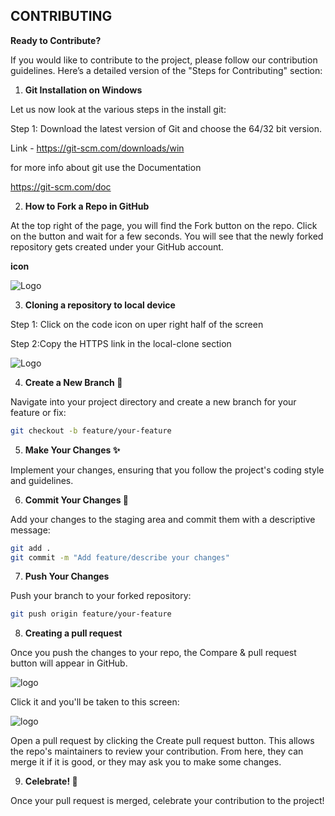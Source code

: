 
## CONTRIBUTING

 **Ready to Contribute?**

If you would like to contribute to the project, please follow our contribution guidelines. Here’s a detailed version of the "Steps for Contributing" section:



1.    **Git Installation on Windows** 

Let us now look at the various steps in the install git:

Step 1:
Download the latest version of Git and choose the 64/32 bit version.

Link - https://git-scm.com/downloads/win

for more info about git use the Documentation

 https://git-scm.com/doc

2. **How to Fork a Repo in GitHub**

At the top right of the page, you will find the Fork button on the repo. Click on the button and wait for a few seconds. You will see that the newly forked repository gets created under your GitHub account.

**icon**



![Logo](https://upload.wikimedia.org/wikipedia/commons/3/38/GitHub_Fork_Button.png)


3. **Cloning a repository to local device**

Step 1:
Click on the code icon on uper right half of the screen

Step 2:Copy the HTTPS link in the local-clone section

![Logo](https://res.cloudinary.com/zenn/image/fetch/s--cXBK7BhR--/c_limit%2Cf_auto%2Cfl_progressive%2Cq_auto%2Cw_1200/https://img.esa.io/uploads/production/attachments/12996/2021/03/09/93428/c928a497-1b11-4592-8338-b68616f6c0c2.png)







4. **Create a New Branch 🌱** 


Navigate into your project directory and create a new branch for your feature or fix:




```bash
git checkout -b feature/your-feature
```


5. **Make Your Changes ✨**

Implement your changes, ensuring that you follow the project's coding style and guidelines.


6. **Commit Your Changes 🚀**

Add your changes to the staging area and commit them with a descriptive message:

```bash
git add .
git commit -m "Add feature/describe your changes"
```
7. **Push Your Changes**

Push your branch to your forked repository:
```bash
git push origin feature/your-feature
```
8. **Creating a pull request**

Once you push the changes to your repo, the Compare & pull request button will appear in GitHub.

![logo](https://opensource.com/sites/default/files/uploads/compare-and-pull-request-button.png)

Click it and you'll be taken to this screen:

![logo](https://opensource.com/sites/default/files/uploads/open-a-pull-request_crop.png)

Open a pull request by clicking the Create pull request button. This allows the repo's maintainers to review your contribution. From here, they can merge it if it is good, or they may ask you to make some changes.

9. **Celebrate! 🎉**

Once your pull request is merged, celebrate your contribution to the project!